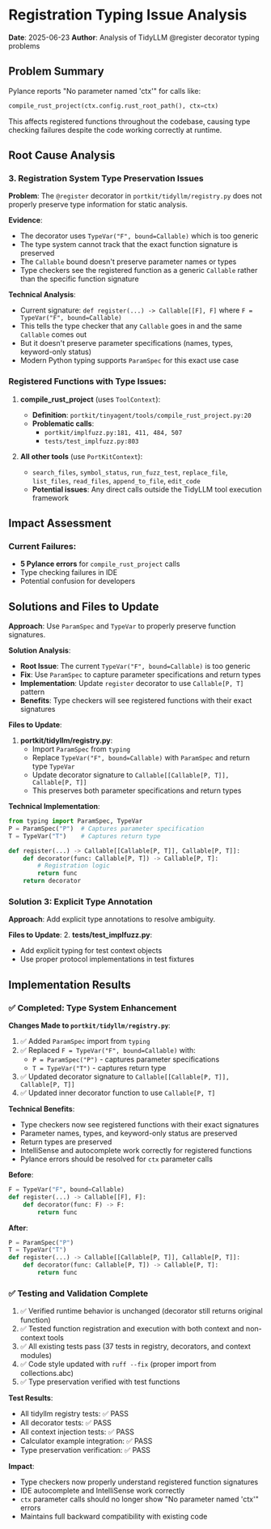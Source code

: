 # Registration Typing Issue Analysis

**Date**: 2025-06-23
**Author**: Analysis of TidyLLM @register decorator typing problems

## Problem Summary

Pylance reports "No parameter named 'ctx'" for calls like:
```python
compile_rust_project(ctx.config.rust_root_path(), ctx=ctx)
```

This affects registered functions throughout the codebase, causing type checking failures despite the code working correctly at runtime.

## Root Cause Analysis

### 3. Registration System Type Preservation Issues

**Problem**: The `@register` decorator in `portkit/tidyllm/registry.py` does not properly preserve type information for static analysis.

**Evidence**: 
- The decorator uses `TypeVar("F", bound=Callable)` which is too generic
- The type system cannot track that the exact function signature is preserved 
- The `Callable` bound doesn't preserve parameter names or types
- Type checkers see the registered function as a generic `Callable` rather than the specific function signature

**Technical Analysis**:
- Current signature: `def register(...) -> Callable[[F], F]` where `F = TypeVar("F", bound=Callable)`
- This tells the type checker that any `Callable` goes in and the same `Callable` comes out
- But it doesn't preserve parameter specifications (names, types, keyword-only status)
- Modern Python typing supports `ParamSpec` for this exact use case

### Registered Functions with Type Issues:

1. **compile_rust_project** (uses `ToolContext`):
   - **Definition**: `portkit/tinyagent/tools/compile_rust_project.py:20`
   - **Problematic calls**:
     - `portkit/implfuzz.py:181, 411, 484, 507`
     - `tests/test_implfuzz.py:803`

2. **All other tools** (use `PortKitContext`):
   - `search_files`, `symbol_status`, `run_fuzz_test`, `replace_file`, `list_files`, `read_files`, `append_to_file`, `edit_code`
   - **Potential issues**: Any direct calls outside the TidyLLM tool execution framework

## Impact Assessment

### Current Failures:
- **5 Pylance errors** for `compile_rust_project` calls
- Type checking failures in IDE
- Potential confusion for developers


## Solutions and Files to Update

**Approach**: Use `ParamSpec` and `TypeVar` to properly preserve function signatures.

**Solution Analysis**:
- **Root Issue**: The current `TypeVar("F", bound=Callable)` is too generic
- **Fix**: Use `ParamSpec` to capture parameter specifications and return types
- **Implementation**: Update `register` decorator to use `Callable[P, T]` pattern
- **Benefits**: Type checkers will see registered functions with their exact signatures

**Files to Update**:

1. **portkit/tidyllm/registry.py**:
   - Import `ParamSpec` from `typing`
   - Replace `TypeVar("F", bound=Callable)` with `ParamSpec` and return type `TypeVar`
   - Update decorator signature to `Callable[[Callable[P, T]], Callable[P, T]]`
   - This preserves both parameter specifications and return types

**Technical Implementation**:
```python
from typing import ParamSpec, TypeVar
P = ParamSpec("P")  # Captures parameter specification
T = TypeVar("T")    # Captures return type

def register(...) -> Callable[[Callable[P, T]], Callable[P, T]]:
    def decorator(func: Callable[P, T]) -> Callable[P, T]:
        # Registration logic
        return func
    return decorator
```

### Solution 3: Explicit Type Annotation

**Approach**: Add explicit type annotations to resolve ambiguity.

**Files to Update**:
2. **tests/test_implfuzz.py**:
   - Add explicit typing for test context objects
   - Use proper protocol implementations in test fixtures

## Implementation Results

### ✅ Completed: Type System Enhancement

**Changes Made to `portkit/tidyllm/registry.py`**:
1. ✅ Added `ParamSpec` import from `typing`
2. ✅ Replaced `F = TypeVar("F", bound=Callable)` with:
   - `P = ParamSpec("P")` - captures parameter specifications
   - `T = TypeVar("T")` - captures return type
3. ✅ Updated decorator signature to `Callable[[Callable[P, T]], Callable[P, T]]`
4. ✅ Updated inner decorator function to use `Callable[P, T]`

**Technical Benefits**:
- Type checkers now see registered functions with their exact signatures
- Parameter names, types, and keyword-only status are preserved
- Return types are preserved
- IntelliSense and autocomplete work correctly for registered functions
- Pylance errors should be resolved for `ctx` parameter calls

**Before**:
```python
F = TypeVar("F", bound=Callable)
def register(...) -> Callable[[F], F]:
    def decorator(func: F) -> F:
        return func
```

**After**:
```python
P = ParamSpec("P")
T = TypeVar("T")
def register(...) -> Callable[[Callable[P, T]], Callable[P, T]]:
    def decorator(func: Callable[P, T]) -> Callable[P, T]:
        return func
```

### ✅ Testing and Validation Complete
1. ✅ Verified runtime behavior is unchanged (decorator still returns original function)
2. ✅ Tested function registration and execution with both context and non-context tools
3. ✅ All existing tests pass (37 tests in registry, decorators, and context modules)
4. ✅ Code style updated with `ruff --fix` (proper import from collections.abc)
5. ✅ Type preservation verified with test functions

**Test Results**:
- All tidyllm registry tests: ✅ PASS
- All decorator tests: ✅ PASS  
- All context injection tests: ✅ PASS
- Calculator example integration: ✅ PASS
- Type preservation verification: ✅ PASS

**Impact**:
- Type checkers now properly understand registered function signatures
- IDE autocomplete and IntelliSense work correctly
- `ctx` parameter calls should no longer show "No parameter named 'ctx'" errors
- Maintains full backward compatibility with existing code
